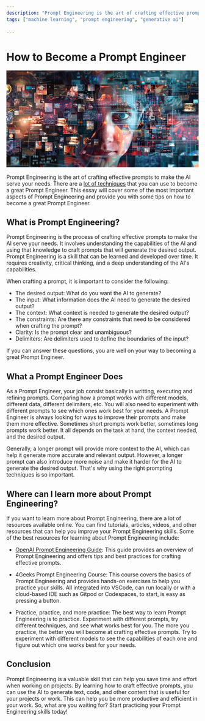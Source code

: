 ```yaml
---
description: "Prompt Engineering is the art of crafting effective prompts to make the AI serve your needs. There are a lot of techniques that you can use to become a great Prompt Engineer."
tags: ["machine learning", "prompt engineering", "generative ai"]

---
```


# How to Become a Prompt Engineer
![Prompt](../../assets/charlytoc_A_collage_of_various_data_types_like_text_images_and__25f517b0-5ec4-40ec-8433-454e9575b8e6.webp)

Prompt Engineering is the art of crafting effective prompts to make the AI serve your needs. There are a [lot of techniques](https://www.4geeksacademy.com) that you can use to become a great Prompt Engineer. This essay will cover some of the most important aspects of Prompt Engineering and provide you with some tips on how to become a great Prompt Engineer.

## What is Prompt Engineering?

Prompt Engineering is the process of crafting effective prompts to make the AI serve your needs. It involves understanding the capabilities of the AI and using that knowledge to craft prompts that will generate the desired output. Prompt Engineering is a skill that can be learned and developed over time. It requires creativity, critical thinking, and a deep understanding of the AI's capabilities.

When crafting a prompt, it is important to consider the following:

- The desired output: What do you want the AI to generate?
- The input: What information does the AI need to generate the desired output?
- The context: What context is needed to generate the desired output?
- The constraints: Are there any constraints that need to be considered when crafting the prompt?
- Clarity: Is the prompt clear and unambiguous?
- Delimiters: Are delimiters used to define the boundaries of the input?

If you can answer these questions, you are well on your way to becoming a great Prompt Engineer.

## What a Prompt Engineer Does

As a Prompt Engineer, your job consist basically in writting, executing and refining prompts. Comparing how a prompt works with different models, different data, different delimiters, etc. You will also need to experiment with different prompts to see which ones work best for your needs. A Prompt Engineer is always looking for ways to improve their prompts and make them more effective. Sometimes short prompts work better, sometimes long prompts work better. It all depends on the task at hand, the context needed, and the desired output.

Generally, a longer prompt will provide more context to the AI, which can help it generate more accurate and relevant output. However, a longer prompt can also introduce more noise and make it harder for the AI to generate the desired output. That's why using the right prompting techniques is so important.


## Where can I learn more about Prompt Engineering?

If you want to learn more about Prompt Engineering, there are a lot of resources available online. You can find tutorials, articles, videos, and other resources that can help you improve your Prompt Engineering skills. Some of the best resources for learning about Prompt Engineering include:
- [OpenAI Prompt Engineering Guide](https://platform.openai.com/docs/guides/prompt-engineering): This guide provides an overview of Prompt Engineering and offers tips and best practices for crafting effective prompts.

- 4Geeks Prompt Engineering Course: This course covers the basics of Prompt Engineering and provides hands-on exercises to help you practice your skills. All integrated into VSCode, can run locally or with a cloud-based IDE such as Gitpod or Codespaces, to start, is easy as pressing a button.

- Practice, practice, and more practice: The best way to learn Prompt Engineering is to practice. Experiment with different prompts, try different techniques, and see what works best for you. The more you practice, the better you will become at crafting effective prompts. Try to experiment with different models to see the capabilities of each one and figure out which one works best for your needs.


## Conclusion

Prompt Engineering is a valuable skill that can help you save time and effort when working on projects. By learning how to craft effective prompts, you can use the AI to generate text, code, and other content that is useful for your projects or work. This can help you be more productive and efficient in your work. So, what are you waiting for? Start practicing your Prompt Engineering skills today!
